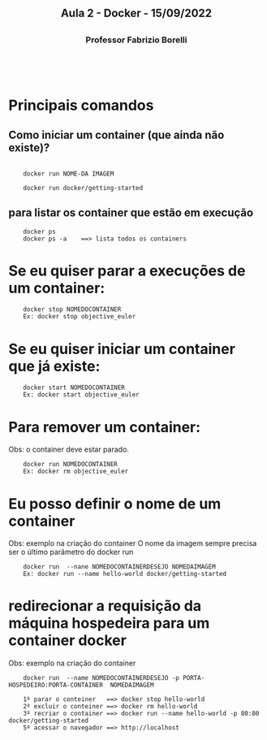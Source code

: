<h2 align = "center" >Aula 2  - Docker - 15/09/2022<h2>
<h3 align = "center" >Professor Fabrizio Borelli<h3>
</br></br>
 
 


# Principais comandos

## Como iniciar um container (que ainda não existe)?

```

    docker run NOME-DA IMAGEM

    docker run docker/getting-started
```

## para listar os container que estão em execução

```
    docker ps
    docker ps -a    ==> lista todos os containers
```

# Se eu quiser parar a execuções de um container:

```
    docker stop NOMEDOCONTAINER
    Ex: docker stop objective_euler
```

# Se eu quiser iniciar um container que já existe:

```
    docker start NOMEDOCONTAINER
    Ex: docker start objective_euler
```

# Para remover um container:

Obs: o container deve estar parado.

```
    docker run NOMEDOCONTAINER
    Ex: docker rm objective_euler
```

# Eu posso definir o nome de um container

Obs: exemplo na criação do container
O nome da imagem sempre precisa ser o último parâmetro do docker run

```
    docker run  --nane NOMEDOCONTAINERDESEJO NOMEDAIMAGEM
    Ex: docker run --name hello-world docker/getting-started
```

# redirecionar a requisição da máquina hospedeira para um container docker

Obs: exemplo na criação do container


```
    docker run  --name NOMEDOCONTAINERDESEJO -p PORTA-HOSPEDEIRO:PORTA-CONTAINER  NOMEDAIMAGEM
    
    1º parar o conteiner   ==> docker stop hello-world
    2º excluir o conteiner ==> docker rm hello-world
    3º recriar o container ==> docker run --name hello-world -p 80:80  docker/getting-started
    5º acessar o navegador ==> http://localhost

    

```
